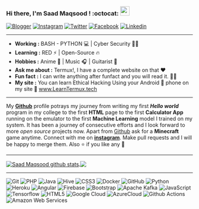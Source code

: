 ### Hi there, I'm Saad Maqsood <Termux/>! :octocat: <img src="https://media.giphy.com/media/hvRJCLFzcasrR4ia7z/giphy.gif" width="25px">

[![Blogger](https://img.shields.io/badge/-blogger-222222?style=flat-square&logo=blogger&logoColor=white&link=https://www.LearnTermux.tech)](https://www.LearnTermux.tech)
[![Instagram](https://img.shields.io/badge/Instagram-222222?&style=flat-square&logo=instagram&logoColor=pink&link=https://www.instagram.com/skhan_official)](#)
[![Twitter](https://img.shields.io/badge/-twitter-222222?style=flat-square&logo=twitter&logoColor=white&link=https://twitter.com/khansaad1275)](#)
[![Facebook](https://img.shields.io/badge/Facebook-222222?&style=flat-square&logo=facebook&logoColor=white&link=https://www.facebook.com/SaadMaqsood1275/)](https://www.facebook.com/SaadMaqsood1275/)
[![Linkedin](https://img.shields.io/badge/-LinkedIn-222222?style=flat-square&logo=Linkedin&logoColor=white&link=https://www.linkedin.com/in/saadmaqsood1275/)](https://www.linkedin.com/in/saadmaqsood1275/)


---------------------------------------------------------------------------------------------------------------------------------------------------------------------------------
<!-- credits for gif https://giphy.com/izmiragency -->




-  **Working :** BASH - PYTHON :computer: | Cyber Security :man_technologist: 
-  **Learning :** RED  :zap: | Open-Source :fire:	
-  **Hobbies :** Anime 👻 | Music :headphones: | Guitarist :guitar:
-  **Ask me about :** Termux!, I have a complete website on that :heart:
-  **Fun fact :** I can write anything after funfact and you will read it. :man_technologist: 
-  **My site :** You can learn Ethical Hacking Using your Android 📱 phone on my site 🔗 www.LearnTermux.tech 


---------------------------------------------------------------------------------------------------------------------------------------------------------------------------------

My [**Github**](https://github.com/khansaad1275/) profile potrays my journey from writing my first ***Hello world*** program in my college to the first **HTML** page to the first **Calculator App** running on the emulator to the first **Machine Learning** model I trained on my system. It has been a journey of consecutive efforts and I look forward to more *open source* projects now. Apart from [Github](https://github.com/khansaad1275/) ask for a **Minecraft** game anytime. Connect with me on [**instagram**](https://www.instagram.com/skhan_official/). Make pull requests and I will be happy to merge them. Also :star: if you like any :hugs: 

---------------------------------------------------------------------------------------------------------------------------------------------------------------------------------




<!-- <a href="https://github.com/khansaad1275"><img align="center" src="https://github-readme-stats.vercel.app/api?username=khansaad1275&show_icons=true&include_all_commits=true&theme=chartreuse-dark&cache_seconds=3200"></a> <a href="https://github.com/khansaad1275/github-readme-stats"> <img align="center" src="https://github-readme-stats.vercel.app/api/top-langs/?username=khansaad1275&langs_count=8"></a>![GitHub streak stats](https://github-readme-streak-stats.herokuapp.com/?user=khansaad1275)  
 -->

<a href="https://github.com/khansaad1275/github-readme-stats">
  <img align="center" src="https://github-readme-stats.anuraghazra1.vercel.app/api?username=khansaad1275&show_icons=true&include_all_commits=true&theme=chartreuse-dark&cache" alt="Saad Maqsood github stats" />
</a>
<a href="https://github.com/khansaad1275/github-readme-stats">
  <!-- Change the `github-readme-stats.anuraghazra1.vercel.app` to `github-readme-stats.vercel.app`  -->
  <img align="center" src="https://github-readme-stats.anuraghazra1.vercel.app/api/top-langs/?username=khansaad1275&layout=compact&theme=chartreuse-dark&cache" />
</a>


---------------------------------------------------------------------------------------------------------------------------------------------------------------------------------


![Git](https://img.shields.io/badge/-Git-000000?style=flat-square&logo=git)
![PHP](https://img.shields.io/badge/-PHP-370617?style=flat-square&logo=php)
![Java](https://img.shields.io/badge/-Java-E6194B?style=flat-square&logo=java)
![Hive](https://img.shields.io/badge/-Hive-430098?style=flat-square&logo=hive)
![CSS3](https://img.shields.io/badge/-CSS3-1572B6?style=flat-square&logo=css3)
![Docker](https://img.shields.io/badge/-Docker-black?style=flat-square&logo=docker)
![GitHub](https://img.shields.io/badge/-GitHub-181717?style=flat-square&logo=github)
![Python](https://img.shields.io/badge/-Python-000000?style=flat-square&logo=python)
![Heroku](https://img.shields.io/badge/-Heroku-430098?style=flat-square&logo=heroku)
![Angular](https://img.shields.io/badge/-Angular-DD0031?style=flat-square&logo=angular)
![Firebase](https://img.shields.io/badge/-Firebase-007ACC?style=flat-square&logo=firebase)
![Bootstrap](https://img.shields.io/badge/-Bootstrap-563D7C?style=flat-square&logo=bootstrap)
![Apache Kafka](https://img.shields.io/badge/-Kafka-EE0031?style=flat-square&logo=Apache-Kafka)
![JavaScript](https://img.shields.io/badge/-JavaScript-black?style=flat-square&logo=javascript)
![Tensorflow](https://img.shields.io/badge/-Tensorflow-430098?style=flat-square&logo=tensorflow)
![HTML5](https://img.shields.io/badge/-HTML5-E34F26?style=flat-square&logo=html5&logoColor=white)
![Google Cloud](https://img.shields.io/badge/-Google%20Cloud-black?style=flat-square&logo=google-cloud)
![AzureCloud](https://img.shields.io/badge/-Microsoft%20Azure-02569B?style=flat-square&logo=microsoft-azure)
![Github Actions](http://img.shields.io/badge/-Github%20Actions-2088FF?style=flat-square&logo=github-actions&logoColor=ffffff)
![Amazon Web Services](https://img.shields.io/badge/-Amazon%20Web%20Services-1572B6?style=flat-square&logo=amazon-aws)
<!--![TypeScript](https://img.shields.io/badge/-TypeScript-007ACC?style=flat-square&logo=typescript) -->
<!--![Nodejs](https://img.shields.io/badge/-Nodejs-black?style=flat-square&logo=Node.js) -->
<!--![Flutter](https://img.shields.io/badge/-Flutter-02569B?style=flat-square&logo=flutter) -->
<!--![Laravel](https://img.shields.io/badge/Laravel-black?style=flat-square&logo=laravel) -->
<!--![Wordpress](https://img.shields.io/badge/Wordpress-1572B6?style=flat-square&logo=wordpress) -->
<!--![MongoDB](https://img.shields.io/badge/-MongoDB-black?style=flat-square&logo=mongodb) -->

